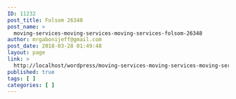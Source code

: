 ```yaml
---
ID: 11232
post_title: Folsom 26348
post_name: >
  moving-services-moving-services-moving-services-folsom-26348
author: mrgabonijeff@gmail.com
post_date: 2018-03-28 01:49:48
layout: page
link: >
  http://localhost/wordpress/moving-services-moving-services-moving-services-folsom-26348/
published: true
tags: [ ]
categories: [ ]
---
```

